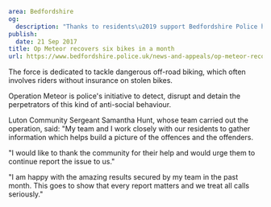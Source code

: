```yaml
area: Bedfordshire
og:
  description: "Thanks to residents\u2019 support Bedfordshire Police has succeeded in recovering six bikes in one month."
publish:
  date: 21 Sep 2017
title: Op Meteor recovers six bikes in a month
url: https://www.bedfordshire.police.uk/news-and-appeals/op-meteor-recovers-bikes
```

The force is dedicated to tackle dangerous off-road biking, which often involves riders without insurance on stolen bikes.

Operation Meteor is police's initiative to detect, disrupt and detain the perpetrators of this kind of anti-social behaviour.

Luton Community Sergeant Samantha Hunt, whose team carried out the operation, said: "My team and I work closely with our residents to gather information which helps build a picture of the offences and the offenders.

"I would like to thank the community for their help and would urge them to continue report the issue to us."

"I am happy with the amazing results secured by my team in the past month. This goes to show that every report matters and we treat all calls seriously."
